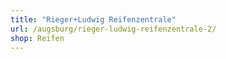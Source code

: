 ```yaml
---
title: "Rieger+Ludwig Reifenzentrale"
url: /augsburg/rieger-ludwig-reifenzentrale-2/
shop: Reifen
---
```

